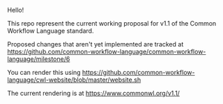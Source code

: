 Hello!

This repo represent the current working proposal for v1.1 of the Common Workflow Language standard.

Proposed changes that aren't yet implemented are tracked at https://github.com/common-workflow-language/common-workflow-language/milestone/6

You can render this using https://github.com/common-workflow-language/cwl-website/blob/master/website.sh

The current rendering is at https://www.commonwl.org/v1.1/
